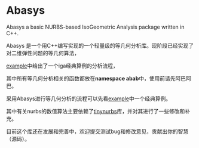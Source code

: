# Abasys

Abasys a basic NURBS-based IsoGeometric Analysis package written in C++.


Abasys 是一个用C++编写实现的一个轻量级的等几何分析库。现阶段已经实现了对二维弹性问题的等几何算法，

[example](./example/SPSheetCircHole.cpp)中给出了一个iga经典算例的分析流程，

其中所有等几何分析相关的函数都放在**namespace abab**中，使用前请先阿巴阿巴。

采用Abasys进行等几何分析的流程可以先看[example](./example/SPSheetCircHole.cpp)中一个经典算例。

其中有关nurbs的数值算法主要依赖了[tinynurbs](https://github.com/pradeep-pyro/tinynurbs)库，并对其进行了一些修改和补充。

目前这个库还在发展和完善中，欢迎提交测试bug和修改意见，贡献出你的智慧（源码）。


